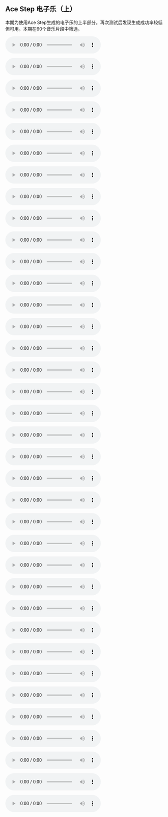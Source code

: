 ## Ace Step 电子乐（上）

本期为使用Ace Step生成的电子乐的上半部分。再次测试后发现生成成功率较低但可用。本期在60个音乐片段中筛选。

<audio src="https://github.com/Willian7004/media-blog/blob/main/files/202505/2025051503/ComfyUI_00001_.mp3?raw=true" controls></audio>

<audio src="https://github.com/Willian7004/media-blog/blob/main/files/202505/2025051503/ComfyUI_00005_.mp3?raw=true" controls></audio>

<audio src="https://github.com/Willian7004/media-blog/blob/main/files/202505/2025051503/ComfyUI_00010_.mp3?raw=true" controls></audio>

<audio src="https://github.com/Willian7004/media-blog/blob/main/files/202505/2025051503/ComfyUI_00012_.mp3?raw=true" controls></audio>

<audio src="https://github.com/Willian7004/media-blog/blob/main/files/202505/2025051503/ComfyUI_00013_.mp3?raw=true" controls></audio>

<audio src="https://github.com/Willian7004/media-blog/blob/main/files/202505/2025051503/ComfyUI_00020_.mp3?raw=true" controls></audio>

<audio src="https://github.com/Willian7004/media-blog/blob/main/files/202505/2025051503/ComfyUI_00021_.mp3?raw=true" controls></audio>

<audio src="https://github.com/Willian7004/media-blog/blob/main/files/202505/2025051503/ComfyUI_00023_.mp3?raw=true" controls></audio>

<audio src="https://github.com/Willian7004/media-blog/blob/main/files/202505/2025051503/ComfyUI_00026_.mp3?raw=true" controls></audio>

<audio src="https://github.com/Willian7004/media-blog/blob/main/files/202505/2025051503/ComfyUI_00031_.mp3?raw=true" controls></audio>

<audio src="https://github.com/Willian7004/media-blog/blob/main/files/202505/2025051503/ComfyUI_00033_.mp3?raw=true" controls></audio>

<audio src="https://github.com/Willian7004/media-blog/blob/main/files/202505/2025051503/ComfyUI_00038_.mp3?raw=true" controls></audio>

<audio src="https://github.com/Willian7004/media-blog/blob/main/files/202505/2025051503/ComfyUI_00042_.mp3?raw=true" controls></audio>

<audio src="https://github.com/Willian7004/media-blog/blob/main/files/202505/2025051503/ComfyUI_00047_.mp3?raw=true" controls></audio>

<audio src="https://github.com/Willian7004/media-blog/blob/main/files/202505/2025051503/ComfyUI_00048_.mp3?raw=true" controls></audio>

<audio src="https://github.com/Willian7004/media-blog/blob/main/files/202505/2025051503/ComfyUI_00049_.mp3?raw=true" controls></audio>

<audio src="https://github.com/Willian7004/media-blog/blob/main/files/202505/2025051503/ComfyUI_00057_.mp3?raw=true" controls></audio>

<audio src="https://github.com/Willian7004/media-blog/blob/main/files/202505/2025051503/ComfyUI_00059_.mp3?raw=true" controls></audio>

<audio src="https://github.com/Willian7004/media-blog/blob/main/files/202505/2025051502/ComfyUI_00001_.mp3?raw=true" controls></audio>

<audio src="https://github.com/Willian7004/media-blog/blob/main/files/202505/2025051502/ComfyUI_00005_.mp3?raw=true" controls></audio>

<audio src="https://github.com/Willian7004/media-blog/blob/main/files/202505/2025051502/ComfyUI_00010_.mp3?raw=true" controls></audio>

<audio src="https://github.com/Willian7004/media-blog/blob/main/files/202505/2025051502/ComfyUI_00012_.mp3?raw=true" controls></audio>

<audio src="https://github.com/Willian7004/media-blog/blob/main/files/202505/2025051502/ComfyUI_00013_.mp3?raw=true" controls></audio>

<audio src="https://github.com/Willian7004/media-blog/blob/main/files/202505/2025051502/ComfyUI_00020_.mp3?raw=true" controls></audio>

<audio src="https://github.com/Willian7004/media-blog/blob/main/files/202505/2025051502/ComfyUI_00021_.mp3?raw=true" controls></audio>

<audio src="https://github.com/Willian7004/media-blog/blob/main/files/202505/2025051502/ComfyUI_00023_.mp3?raw=true" controls></audio>

<audio src="https://github.com/Willian7004/media-blog/blob/main/files/202505/2025051502/ComfyUI_00026_.mp3?raw=true" controls></audio>

<audio src="https://github.com/Willian7004/media-blog/blob/main/files/202505/2025051502/ComfyUI_00031_.mp3?raw=true" controls></audio>

<audio src="https://github.com/Willian7004/media-blog/blob/main/files/202505/2025051502/ComfyUI_00033_.mp3?raw=true" controls></audio>

<audio src="https://github.com/Willian7004/media-blog/blob/main/files/202505/2025051502/ComfyUI_00038_.mp3?raw=true" controls></audio>

<audio src="https://github.com/Willian7004/media-blog/blob/main/files/202505/2025051502/ComfyUI_00042_.mp3?raw=true" controls></audio>

<audio src="https://github.com/Willian7004/media-blog/blob/main/files/202505/2025051502/ComfyUI_00047_.mp3?raw=true" controls></audio>

<audio src="https://github.com/Willian7004/media-blog/blob/main/files/202505/2025051502/ComfyUI_00048_.mp3?raw=true" controls></audio>

<audio src="https://github.com/Willian7004/media-blog/blob/main/files/202505/2025051502/ComfyUI_00049_.mp3?raw=true" controls></audio>

<audio src="https://github.com/Willian7004/media-blog/blob/main/files/202505/2025051502/ComfyUI_00057_.mp3?raw=true" controls></audio>

<audio src="https://github.com/Willian7004/media-blog/blob/main/files/202505/2025051502/ComfyUI_00059_.mp3?raw=true" controls></audio>